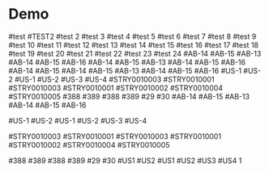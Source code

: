 # Demo
#test
#TEST2
#test 2
#test 3
#test 4
#test 5
#test 6
#test 7
#test 8
#test 9
#test 10
#test 11
#test 12
#test 13
#test 14
#test 15
#test 16
#test 17
#test 18
#test 19
#test 20
#test 21
#test 22
#test 23
#test 24
#AB-14 #AB-15 
#AB-13 #AB-14 #AB-15 #AB-16 
#AB-14 #AB-15 #AB-13 #AB-14 #AB-15 #AB-16
#AB-14 #AB-15
#AB-14 #AB-15 #AB-13 #AB-14 #AB-15 #AB-16
#US-1 #US-2
#US-1 #US-2 #US-3 #US-4
#STRY0010003 #STRY0010001 
#STRY0010003 #STRY0010001	#STRY0010002 #STRY0010004 #STRY0010005 
#388 #389
#388 #389 #29 #30
#AB-14 #AB-15 
#AB-13 #AB-14 #AB-15 #AB-16 

#US-1 #US-2
#US-1 #US-2 #US-3 #US-4

#STRY0010003 #STRY0010001 
#STRY0010003 #STRY0010001	#STRY0010002 #STRY0010004 #STRY0010005 

#388 #389
#388 #389 #29 #30
#US1 #US2
#US1 #US2 #US3 #US4
1
